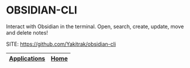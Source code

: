 # OBSIDIAN-CLI

 Interact with Obsidian in the terminal. Open, search, create, update, move and delete notes!

 SITE: https://github.com/Yakitrak/obsidian-cli

 | [Applications](https://portable-linux-apps.github.io/apps.html) | [Home](https://portable-linux-apps.github.io)
 | --- | --- |

